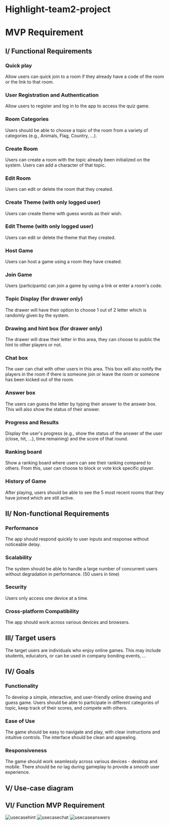 # Highlight-team2-project
# MVP Requirement
## I/ Functional Requirements
  ### Quick play
  Allow users can quick join to a room if they already have a code of the room or the link to that room.
  ### User Registration and Authentication
  Allow users to register and log in to the app to access the quiz game.
  ### Room Categories
  Users should be able to choose a topic of the room from a variety of categories (e.g., Animals, Flag, Country, ...). 
  ### Create Room 
  Users can create a room with the topic already been initialized on the system. Users can add a character of that topic.
  ### Edit Room
  Users can edit or delete the room that they created.
  ### Create Theme (with only logged user)
  Users can create theme with guess words as their wish.
  ### Edit Theme (with only logged user)
  Users can edit or delete the theme that they created.
  ### Host Game
  Users can host a game using a room they have created.
  ### Join Game
  Users (participants) can join a game by using a link or enter a room's code.
  ### Topic Display (for drawer only)
  The drawer will have their option to choose 1 out of 2 letter which is randomly given by the system.
  ### Drawing and hint box (for drawer only)
  The drawer will draw their letter in this area, they can choose to public the hint to other players or not.
  ### Chat box
  The user can chat with other users in this area. This box will also notify the players in the room if there is someone join or leave the room or someone has been kicked out of the room.
  ### Answer box
  The users can guess the letter by typing their answer to the answer box. This will also show the status of their answer.
  ### Progress and Results
  Display the user's progress (e.g., show the status of the answer of the user (close, hit, ...), time remaining) and the score of that round.
  ### Ranking board
  Show a ranking board where users can see their ranking compared to others. From this, user can choose to block or vote kick specific player.
  ### History of Game
  After playing, users should be able to see the 5 most recent rooms that they have joined which are still active.

## II/ Non-functional Requirements
  ### Performance
  The app should respond quickly to user inputs and response without noticeable delay.
  ### Scalability
  The system should be able to handle a large number of concurrent users without degradation in performance. (50 users in time)
  ### Security
  Users only access one device at a time. 
  ### Cross-platform Compatibility
  The app should work across various devices and browsers.

## III/ Target users
  The target users are individuals who enjoy online games. This may include students, educators, or can be used in company bonding events, ...

## IV/ Goals
  ### Functionality
  To develop a simple, interactive, and user-friendly online drawing and guess game. Users should be able to participate in different categories of topic, keep track of their scores, and compete with others.
  ### Ease of Use
  The game should be easy to navigate and play, with clear instructions and intuitive controls. The interface should be clean and appealing.
  ### Responsiveness
  The game should work seamlessly across various devices - desktop and mobile. There should be no lag during gameplay to provide a smooth user experience.

## V/ Use-case diagram

## VI/ Function MVP Requirement
![usecasehint](https://github.com/cvn-intern/Highlight-team2-project/assets/58035150/f95e67a6-aa98-4810-90fb-0f0e09aa0e2d)
![usecasechat](https://github.com/cvn-intern/Highlight-team2-project/assets/58035150/055a391e-2678-4ed7-a774-23a57c69cda1)
![usecaseanswers](https://github.com/cvn-intern/Highlight-team2-project/assets/58035150/0b3584c7-117a-4b95-842c-95d2f207661a)
